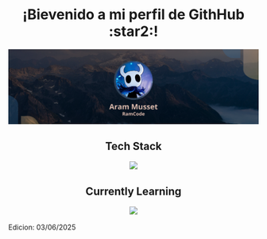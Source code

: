 <h1 align="center">¡Bievenido a mi perfil de GithHub :star2:!</h1>
<p align="center">
  <img src="RamCode.png"/>
</p>

<h2 align="center">Tech Stack</h2>  
<p  align="center">
  <a href="https://skillicons.dev">
    <img src="https://skillicons.dev/icons?i=py,django,html,css,js,mysql" />
  </a>
</p>

<div align="center">
  <h2>Currently Learning</h2>
  <img src="https://skillicons.dev/icons?i=java,postgres" />
</div>

Edicion: 03/06/2025
